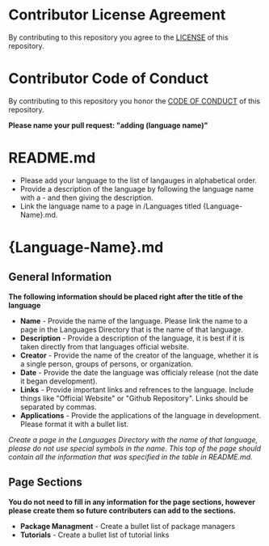 # Contributor License Agreement
By contributing to this repository you agree to the [LICENSE](./LICENSE) of this repository. 

# Contributor Code of Conduct
By contributing to this repository you honor the [CODE OF CONDUCT](./CODE_OF_CONDUCT.md) of this repository. 

**Please name your pull request: "adding (language name)"**

# README.md
* Please add your language to the list of langauges in alphabetical order. 
* Provide a description of the language by following the language name with a - and then giving the description.
* Link the language name to a page in /Languages titled {Language-Name}.md.

# {Language-Name}.md
## General Information
**The following information should be placed right after the title of the language**
* **Name** - Provide the name of the language. Please link the name to a page in the Languages Directory that is the name of that language.
* **Description** - Provide a description of the language, it is best if it is taken directly from that languages official website.
* **Creator** - Provide the name of the creator of the language, whether it is a single person, groups of persons, or organization.
* **Date** - Provide the date the language was officialy release (not the date it began development).
* **Links** - Provide important links and refrences to the language. Include things like "Official Website" or "Github Repository". Links should be separated by commas.
* **Applications** - Provide the applications of the language in development. Please format it with a bullet list.

*Create a page in the Languages Directory with the name of that language, please do not use special symbols in the name. This top of the page should contain all the information that was specified in the table in README.md.*

## Page Sections
**You do not need to fill in any information for the page sections, however please create them so future contributers can add to the sections.**

* **Package Managment** - Create a bullet list of package managers
* **Tutorials** - Create a bullet list of tutorial links
